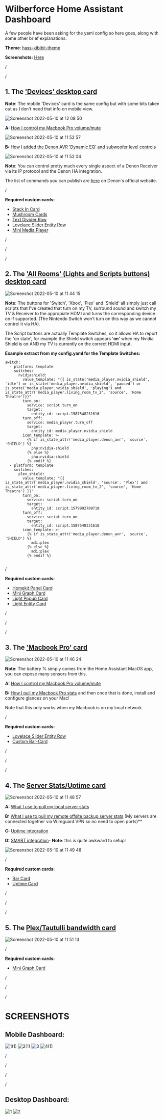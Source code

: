 # Wilberforce Home Assistant Dashboard


A few people have been asking for the yaml config so here goes, along with some other brief explanations.

**Theme**: [hass-kibibit-theme](https://github.com/Kibibit/hass-kibibit-theme)

**Screenshots:** [Here](https://github.com/conorlap/Wilberforce-Home-Assistant-Dashboard#screenshots)

/

/


## 1. The ['Devices' desktop card](https://github.com/conorlap/Wilberforce-Home-Assistant-Dashboard/blob/main/Devices%20tab)  

**Note:** The mobile 'Devices' card is the same config but with some bits taken out as I don't need that info on mobile view.

![Screenshot 2022-05-10 at 12 08 50](https://user-images.githubusercontent.com/57415184/167615391-84246a91-1961-4329-91c4-713185a6b73e.png)



 **A:** [How I control my Macbook Pro volume/mute](https://github.com/bessarabov/mac2mqtt) 
 
 ![Screenshot 2022-05-10 at 11 52 57](https://user-images.githubusercontent.com/57415184/167612725-e09e2902-6d01-4148-821e-b35e40d48672.png)


 
 **B:** [How I added the Denon AVR 'Dynamic EQ' and subwoofer level controls](https://github.com/conorlap/Wilberforce-Home-Assistant-Dashboard/blob/main/Denon%20AVR)
 
![Screenshot 2022-05-10 at 11 52 04](https://user-images.githubusercontent.com/57415184/167612587-61df8346-e615-4607-9937-bc21f004f486.png)

**Note:** You can control pretty much every single aspect of a Denon Receiver via its IP protocol and the Denon HA integration. 

The list of commands you can publish are [here](https://www.denon.com/-/media/files/documentmaster/denonna/avr-x3700hfy21avr_denon_protocol_v02_04062020.xlsx) on Denon's official website.




/


  **Required custom cards:**
  - [Stack In Card](https://github.com/custom-cards/stack-in-card)   
  - [Mushroom Cards](https://github.com/piitaya/lovelace-mushroom)   
  - [Text Divider Row](https://github.com/iantrich/text-divider-row)   
  - [Lovelace Slider Entity Row](https://github.com/thomasloven/lovelace-slider-entity-row)   
  - [Mini Media Player](https://github.com/kalkih/mini-media-player)   



/

/

/



## 2. The ['All Rooms' (Lights and Scripts buttons) desktop card](https://github.com/conorlap/Wilberforce-Home-Assistant-Dashboard/blob/main/Lights%20and%20Scripts%20tab)  

![Screenshot 2022-05-10 at 11 44 15](https://user-images.githubusercontent.com/57415184/167611308-3dce6069-6b20-40d8-a9dc-6572c34ed657.png)




 **Note:** The buttons for 'Switch', 'Xbox', 'Plex' and 'Shield' all simply just call scripts that I've created that turn on my TV, surround sound and switch my TV & Receiver to the appropiate HDMI and turns the corresponding device on if supported. (The Nintendo Switch won't turn on this way as we cannot control it via HA). 
 
 The Script buttons are actually Template Switches, so it allows HA to report the 'on state', for example the Shield switch appears **'on'** when my Nvidia Shield is on AND my TV is currently on the correct HDMI input. 
 
 **Example extract from my config.yaml for the Template Switches:**


```
switch:
  - platform: template
    switches:
      nvidiashield:
        value_template: "{{ is_state('media_player.nvidia_shield', 'idle') or is_state('media_player.nvidia_shield', 'paused') or is_state('media_player.nvidia_shield', 'playing') and is_state_attr('media_player.living_room_tv_2', 'source', 'Home Theatre')}}"
        turn_on:
          service: script.turn_on
          target:
            entity_id: script.1587548231616
        turn_off:
          service: media_player.turn_off
          target:
            entity_id: media_player.nvidia_shield
        icon_template: >-
          {% if is_state_attr('media_player.denon_avr', 'source', 'SHIELD') %}
            phu:nvidia-shield
          {% else %}
            phu:nvidia-shield
          {% endif %}
  - platform: template
    switches:
      plex_shield:
        value_template: "{{ is_state_attr('media_player.nvidia_shield', 'source', 'Plex') and is_state_attr('media_player.living_room_tv_2', 'source', 'Home Theatre') }}"
        turn_on:
          service: script.turn_on
          target:
            entity_id: script.1579992709710
        turn_off:
          service: script.turn_on
          target:
            entity_id: script.1587548231616
        icon_template: >-
          {% if is_state_attr('media_player.denon_avr', 'source', 'SHIELD') %}
            mdi:plex
          {% else %}
            mdi:plex
          {% endif %}


```




/


**Required custom cards:**
- [Homekit Panel Card](https://github.com/DBuit/Homekit-panel-card)   
- [Mini Graph Card](https://github.com/kalkih/mini-graph-card)   
- [Light Popup Card](https://github.com/DBuit/light-popup-card)   
- [Light Entity Card](https://github.com/ljmerza/light-entity-card)   


/

/

/









## 3. The ['Macbook Pro' card](https://github.com/conorlap/Wilberforce-Home-Assistant-Dashboard/blob/main/Macbook%20Pro%20card)

![Screenshot 2022-05-10 at 11 46 24](https://user-images.githubusercontent.com/57415184/167611659-83c473e7-9954-44ee-ac4b-2fe0652df354.png)







**Note:** The battery % simply comes from the Home Assistant MacOS app, you can expose many sensors from this.

**A:** [How I control my Macbook Pro volume/mute](https://github.com/bessarabov/mac2mqtt)

**B:** [How I pull my Macbook Pro stats](https://www.home-assistant.io/integrations/glances/) and then once that is done,  install and configure glances on your Mac! 

Note that this only works when my Macbook is on my local network.





/

**Required custom cards:**
- [Lovelace Slider Entity Row](https://github.com/thomasloven/lovelace-slider-entity-row)
- [Custom Bar-Card](https://github.com/custom-cards/bar-card)

/

/

/








## 4. The [Server Stats/Uptime card](https://github.com/conorlap/Wilberforce-Home-Assistant-Dashboard/blob/main/Server%20Stats%20%26%20Uptime%20Card)


![Screenshot 2022-05-10 at 11 48 57](https://user-images.githubusercontent.com/57415184/167612081-42c8f696-fc83-42a7-afab-f164dede083f.png)





**A:** [What I use to pull my local server stats](https://www.home-assistant.io/integrations/systemmonitor/)

**B:** [What I use to pull my remote offsite backup server stats](https://www.home-assistant.io/integrations/glances/) (My servers are connected together via Wireguard VPN so no need to open ports)**

**C:** [Uptime integration](https://www.home-assistant.io/integrations/uptime/)

**D:** [SMART integration](https://community.home-assistant.io/t/monitor-your-hdd-smart-status/194132)-  **Note**: this is quite awkward to setup!

![Screenshot 2022-05-10 at 11 49 48](https://user-images.githubusercontent.com/57415184/167612206-f1d6b9c4-a6ab-4303-b3fb-92f10a3190db.png)






/


**Required custom cards:**
- [Bar Card](https://github.com/custom-cards/bar-card)
- [Uptime Card](https://github.com/dylandoamaral/uptime-card)

/

/

/





## 5. The [Plex/Tautulli bandwidth card](https://github.com/conorlap/Wilberforce-Home-Assistant-Dashboard/blob/main/Plex%20card)

![Screenshot 2022-05-10 at 11 51 13](https://user-images.githubusercontent.com/57415184/167612447-dee87a5a-3f79-4993-8b05-d8f170e1b7ab.png)








/

**Required custom cards:**
- [Mini Graph Card](https://github.com/kalkih/mini-graph-card)


/

/

/










# SCREENSHOTS

## Mobile Dashboard:
![1(1)](https://user-images.githubusercontent.com/57415184/167597138-9232043c-8ef1-4024-aeb9-a6f498553a93.jpg)
![2(1)](https://user-images.githubusercontent.com/57415184/167597150-1deec21e-e1a2-4efe-be5d-7f167c5f7092.jpg)
![3](https://user-images.githubusercontent.com/57415184/167597155-a5fd96b7-0082-465d-a7e5-a7ab2f6f8333.png)
![4(1)](https://user-images.githubusercontent.com/57415184/167597160-de68f0e5-47c9-4995-89fc-d6db556f9153.jpg)

/

/

/

/

## Desktop Dashboard:

![1](https://user-images.githubusercontent.com/57415184/167597383-0dbfb352-4905-405b-8a5a-700638a78d69.jpg)
![2](https://user-images.githubusercontent.com/57415184/167597404-33cbde7f-0331-4b96-9279-4b070365ae44.jpg)
